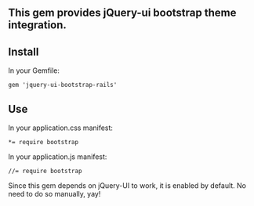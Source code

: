 ## This gem provides jQuery-ui bootstrap theme integration.

Install
------

In your Gemfile:

`gem 'jquery-ui-bootstrap-rails'`


Use
------

In your application.css manifest:

`*= require bootstrap`

In your application.js manifest:

`//= require bootstrap`

Since this gem depends on jQuery-UI to work, it is enabled by default. No need to do so manually, yay!
